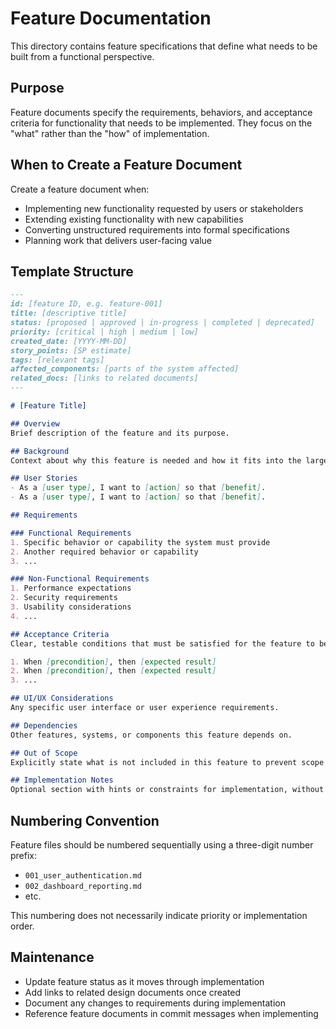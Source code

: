 # Feature Documentation

This directory contains feature specifications that define what needs to be built from a functional perspective.

## Purpose

Feature documents specify the requirements, behaviors, and acceptance criteria for functionality that needs to be implemented. They focus on the "what" rather than the "how" of implementation.

## When to Create a Feature Document

Create a feature document when:
- Implementing new functionality requested by users or stakeholders
- Extending existing functionality with new capabilities
- Converting unstructured requirements into formal specifications
- Planning work that delivers user-facing value

## Template Structure

```markdown
---
id: [feature ID, e.g. feature-001]
title: [descriptive title]
status: [proposed | approved | in-progress | completed | deprecated]
priority: [critical | high | medium | low]
created_date: [YYYY-MM-DD]
story_points: [SP estimate]
tags: [relevant tags]
affected_components: [parts of the system affected]
related_docs: [links to related documents]
---

# [Feature Title]

## Overview
Brief description of the feature and its purpose.

## Background
Context about why this feature is needed and how it fits into the larger system.

## User Stories
- As a [user type], I want to [action] so that [benefit].
- As a [user type], I want to [action] so that [benefit].

## Requirements

### Functional Requirements
1. Specific behavior or capability the system must provide
2. Another required behavior or capability
3. ...

### Non-Functional Requirements
1. Performance expectations
2. Security requirements
3. Usability considerations
4. ...

## Acceptance Criteria
Clear, testable conditions that must be satisfied for the feature to be considered complete:

1. When [precondition], then [expected result]
2. When [precondition], then [expected result]
3. ...

## UI/UX Considerations
Any specific user interface or user experience requirements.

## Dependencies
Other features, systems, or components this feature depends on.

## Out of Scope
Explicitly state what is not included in this feature to prevent scope creep.

## Implementation Notes
Optional section with hints or constraints for implementation, without specifying the exact approach.
```

## Numbering Convention

Feature files should be numbered sequentially using a three-digit number prefix:
- `001_user_authentication.md`
- `002_dashboard_reporting.md`
- etc.

This numbering does not necessarily indicate priority or implementation order.

## Maintenance

- Update feature status as it moves through implementation
- Add links to related design documents once created
- Document any changes to requirements during implementation
- Reference feature documents in commit messages when implementing
